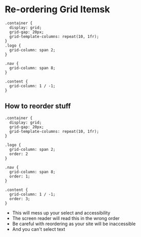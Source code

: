 # Re-ordering Grid Itemsk
```
.container {
  display: grid;
  grid-gap: 20px;
  grid-template-columns: repeat(10, 1fr);
}
.logo {
  grid-column: span 2;
}

.nav {
  grid-column: span 8;
}

.content {
  grid-column: 1 / -1;
}
```

## How to reorder stuff
```
.container {
  display: grid;
  grid-gap: 20px;
  grid-template-columns: repeat(10, 1fr);
}

.logo {
  grid-column: span 2;
  order: 2
}

.nav {
  grid-column: span 8;
  order: 1;
}

.content {
  grid-column: 1 / -1;
  order: 3;
}
```

* This will mess up your select and accessibility
* The screen reader will read this in the wrong order
* Be careful with reordering as your site will be inaccessible
* And you can't select text
